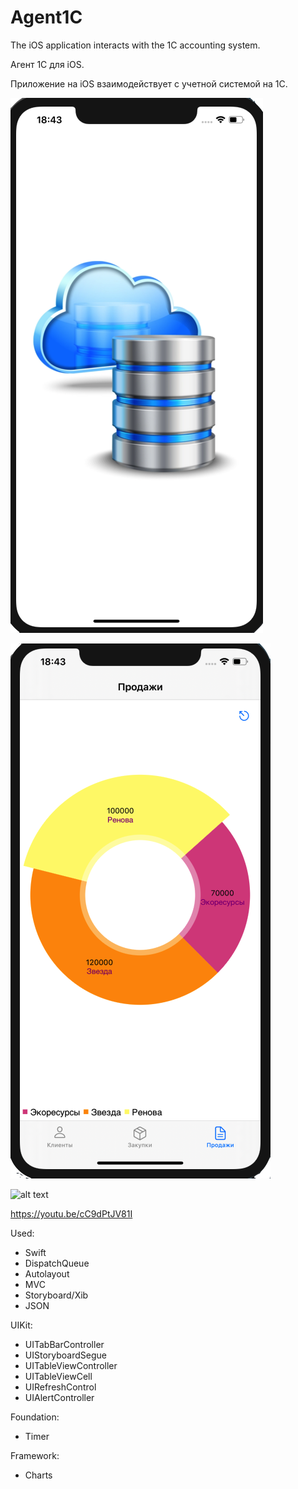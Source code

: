 # Agent1C

The iOS application interacts with the 1C accounting system.

Агент 1С для iOS.

Приложение на iOS взаимодействует с учетной системой на 1С.

![alt text](Start.png "Стартовый экран")

![alt text](MainPage.png "Главный экран")

![alt text](Agent1C2x.gif "Обзор")

https://youtu.be/cC9dPtJV81I

Used:
- Swift
- DispatchQueue
- Autolayout
- MVC
- Storyboard/Xib
- JSON


UIKit:
- UITabBarController
- UIStoryboardSegue
- UITableViewController
- UITableViewCell
- UIRefreshControl
- UIAlertController

Foundation:
- Timer

Framework:
- Charts
